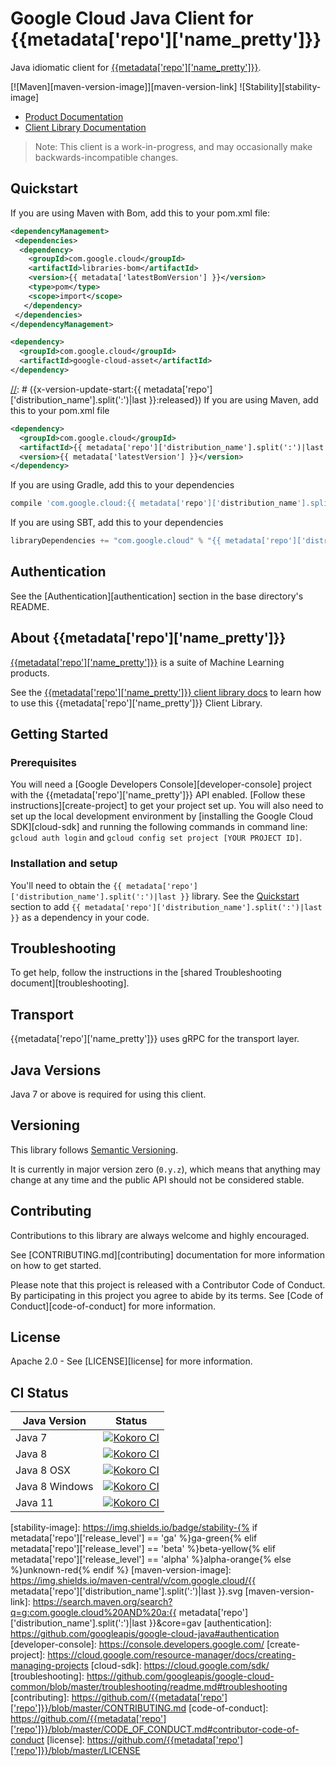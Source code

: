 # Google Cloud Java Client for {{metadata['repo']['name_pretty']}}

Java idiomatic client for [{{metadata['repo']['name_pretty']}}][api-reference].

[![Maven][maven-version-image]][maven-version-link]
![Stability][stability-image]

- [Product Documentation][product-docs]
- [Client Library Documentation][javadocs]

> Note: This client is a work-in-progress, and may occasionally
> make backwards-incompatible changes.

## Quickstart

If you are using Maven with Bom, add this to your pom.xml file:

```xml
<dependencyManagement>
 <dependencies>
  <dependency>
    <groupId>com.google.cloud</groupId>
    <artifactId>libraries-bom</artifactId>
    <version>{{ metadata['latestBomVersion'] }}</version>
    <type>pom</type>
    <scope>import</scope>
   </dependency>
 </dependencies>
</dependencyManagement>

<dependency>
  <groupId>com.google.cloud</groupId>
  <artifactId>google-cloud-asset</artifactId>
</dependency>
```

[//]: # ({x-version-update-start:{{ metadata['repo']['distribution_name'].split(':')|last }}:released})
If you are using Maven, add this to your pom.xml file
```xml
<dependency>
  <groupId>com.google.cloud</groupId>
  <artifactId>{{ metadata['repo']['distribution_name'].split(':')|last }}</artifactId>
  <version>{{ metadata['latestVersion'] }}</version>
</dependency>
```
If you are using Gradle, add this to your dependencies
```Groovy
compile 'com.google.cloud:{{ metadata['repo']['distribution_name'].split(':')|last }}:{{ metadata['latestVersion'] }}'
```
If you are using SBT, add this to your dependencies
```Scala
libraryDependencies += "com.google.cloud" % "{{ metadata['repo']['distribution_name'].split(':')|last }}" % "{{ metadata['latestVersion'] }}"
```
[//]: # ({x-version-update-end})

## Authentication

See the [Authentication][authentication] section in the base directory's README.

## About {{metadata['repo']['name_pretty']}}

[{{metadata['repo']['name_pretty']}}][api-reference] is a suite of Machine Learning products.

See the [{{metadata['repo']['name_pretty']}} client library docs][javadocs] to learn how to
use this {{metadata['repo']['name_pretty']}} Client Library.

## Getting Started

### Prerequisites

You will need a [Google Developers Console][developer-console] project with the
{{metadata['repo']['name_pretty']}} API enabled. [Follow these instructions][create-project] to get your
project set up. You will also need to set up the local development environment by
[installing the Google Cloud SDK][cloud-sdk] and running the following commands in command line:
`gcloud auth login` and `gcloud config set project [YOUR PROJECT ID]`.

### Installation and setup

You'll need to obtain the `{{ metadata['repo']['distribution_name'].split(':')|last }}` library.  See the [Quickstart](#quickstart) section
to add `{{ metadata['repo']['distribution_name'].split(':')|last }}` as a dependency in your code.

## Troubleshooting

To get help, follow the instructions in the [shared Troubleshooting document][troubleshooting].

## Transport

{{metadata['repo']['name_pretty']}} uses gRPC for the transport layer.

## Java Versions

Java 7 or above is required for using this client.

## Versioning

This library follows [Semantic Versioning](http://semver.org/).

It is currently in major version zero (``0.y.z``), which means that anything may change at any time
and the public API should not be considered stable.

## Contributing

Contributions to this library are always welcome and highly encouraged.

See [CONTRIBUTING.md][contributing] documentation for more information on how to get started.

Please note that this project is released with a Contributor Code of Conduct. By participating in
this project you agree to abide by its terms. See [Code of Conduct][code-of-conduct] for more
information.

## License

Apache 2.0 - See [LICENSE][license] for more information.

## CI Status

Java Version | Status
------------ | ------
Java 7 | [![Kokoro CI][kokoro-badge-image-1]][kokoro-badge-link-1]
Java 8 | [![Kokoro CI][kokoro-badge-image-2]][kokoro-badge-link-2]
Java 8 OSX | [![Kokoro CI][kokoro-badge-image-3]][kokoro-badge-link-3]
Java 8 Windows | [![Kokoro CI][kokoro-badge-image-4]][kokoro-badge-link-4]
Java 11 | [![Kokoro CI][kokoro-badge-image-5]][kokoro-badge-link-5]

[api-reference]: {{metadata['repo']['api_reference']}}
[product-docs]: {{metadata['repo']['product_documentation']}}
[javadocs]: {{metadata['repo']['client_documentation']}}
[kokoro-badge-image-1]: http://storage.googleapis.com/cloud-devrel-public/java/badges/{{metadata['repo']['repo_short']}}/java7.svg
[kokoro-badge-link-1]: http://storage.googleapis.com/cloud-devrel-public/java/badges/{{metadata['repo']['repo_short']}}/java7.html
[kokoro-badge-image-2]: http://storage.googleapis.com/cloud-devrel-public/java/badges/{{metadata['repo']['repo_short']}}/java8.svg
[kokoro-badge-link-2]: http://storage.googleapis.com/cloud-devrel-public/java/badges/{{metadata['repo']['repo_short']}}/java8.html
[kokoro-badge-image-3]: http://storage.googleapis.com/cloud-devrel-public/java/badges/{{metadata['repo']['repo_short']}}/java8-osx.svg
[kokoro-badge-link-3]: http://storage.googleapis.com/cloud-devrel-public/java/badges/{{metadata['repo']['repo_short']}}/java8-osx.html
[kokoro-badge-image-4]: http://storage.googleapis.com/cloud-devrel-public/java/badges/{{metadata['repo']['repo_short']}}/java8-win.svg
[kokoro-badge-link-4]: http://storage.googleapis.com/cloud-devrel-public/java/badges/{{metadata['repo']['repo_short']}}/java8-win.html
[kokoro-badge-image-5]: http://storage.googleapis.com/cloud-devrel-public/java/badges/{{metadata['repo']['repo_short']}}/java11.svg
[kokoro-badge-link-5]: http://storage.googleapis.com/cloud-devrel-public/java/badges/{{metadata['repo']['repo_short']}}/java11.html
[stability-image]: https://img.shields.io/badge/stability-{% if metadata['repo']['release_level'] == 'ga' %}ga-green{% elif metadata['repo']['release_level'] == 'beta' %}beta-yellow{% elif metadata['repo']['release_level'] == 'alpha' %}alpha-orange{% else %}unknown-red{% endif %}
[maven-version-image]: https://img.shields.io/maven-central/v/com.google.cloud/{{ metadata['repo']['distribution_name'].split(':')|last }}.svg
[maven-version-link]: https://search.maven.org/search?q=g:com.google.cloud%20AND%20a:{{ metadata['repo']['distribution_name'].split(':')|last }}&core=gav
[authentication]: https://github.com/googleapis/google-cloud-java#authentication
[developer-console]: https://console.developers.google.com/
[create-project]: https://cloud.google.com/resource-manager/docs/creating-managing-projects
[cloud-sdk]: https://cloud.google.com/sdk/
[troubleshooting]: https://github.com/googleapis/google-cloud-common/blob/master/troubleshooting/readme.md#troubleshooting
[contributing]: https://github.com/{{metadata['repo']['repo']}}/blob/master/CONTRIBUTING.md
[code-of-conduct]: https://github.com/{{metadata['repo']['repo']}}/blob/master/CODE_OF_CONDUCT.md#contributor-code-of-conduct
[license]: https://github.com/{{metadata['repo']['repo']}}/blob/master/LICENSE
